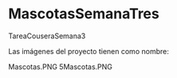 # MascotasSemanaTres
TareaCouseraSemana3

Las imágenes del proyecto
tienen como nombre:

Mascotas.PNG
5Mascotas.PNG
